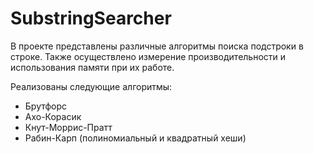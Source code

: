 # SubstringSearcher

В проекте представлены различные алгоритмы поиска подстроки в строке. Также
осуществлено измерение производительности и использования памяти при их работе.

Реализованы следующие алгоритмы:

- Брутфорс
- Ахо-Корасик
- Кнут-Моррис-Пратт
- Рабин-Карп (полиномиальный и квадратный хеши)